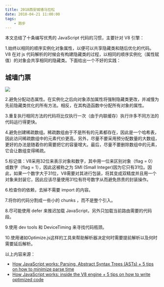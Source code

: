 ```yaml
---
title: 2018西安城墙马拉松
date: 2018-04-21 11:00:00
tags:
    - 跑步
---
```

本文总结了十条编写优秀的 JavaScript 代码的习惯，主要针对 V8 引擎：

1.始终以相同的顺序实例化对象属性，以便可以共享隐藏类和随后优化的代码。V8 在对 js 代码解析的时候会有构建隐藏类的过程，以相同的顺序实例化（属性赋值）的对象会共享相同的隐藏类。下面给出一个不好的实践：

## 城墙门票

![](/img/paobu/2018-04-21/01.jpg)

2.避免分配动态属性。在实例化之后向对象添加属性将强制隐藏类更改，并减慢为先前隐藏类优化的所有方法。相反，在其构造函数中分配所有对象的属性。

3.重复执行相同方法的代码将比仅执行一次（由于内联缓存）执行许多不同方法的代码运行得更快。

4.避免创建稀疏数组。稀疏数组由于不是所有的元素都存在，因此是一个哈希表，因此访问稀疏数组中的元素代价更高。另外，尽量不要采用预分配数量的大数组，更好的办法是随着你的需要把它的容量增大。最后，尽量不要删除数组中的元素，它会让数组变得稀疏。

5.标记值：V8采用32位来表示对象和数字，其中用一位来区别对象（flag = 0）或数字（flag = 1），因此这被称之为 SMI (Small Integer)因为它只有31位。因此，如果一个数字大于31位，V8需要对其进行包装，将其变成双精度并且用一个对象来封装它，因此应该尽量使用31位有符号数字从而避免昂贵的封装操作。

6.检查你的依赖，去掉不需要 import 的内容。

7.将你的代码分割成一些小的 chunks ，而不是整个引入。

8.尽可能使用 defer 来推迟加载 JavaScript，另外只加载当前路由需要的代码段。

9.使用 dev tools 和 DeviceTiming 来寻找代码瓶颈。

10.使用诸如Optimize.js这样的工具来帮助解析器决定何时需要提前解析以及何时需要延后解析。

以上内容来源：

* [How JavaScript works: Parsing, Abstract Syntax Trees (ASTs) + 5 tips on how to minimize parse time](https://blog.sessionstack.com/how-javascript-works-parsing-abstract-syntax-trees-asts-5-tips-on-how-to-minimize-parse-time-abfcf7e8a0c8)
* [How JavaScript works: inside the V8 engine + 5 tips on how to write optimized code](https://blog.sessionstack.com/how-javascript-works-inside-the-v8-engine-5-tips-on-how-to-write-optimized-code-ac089e62b12e)
